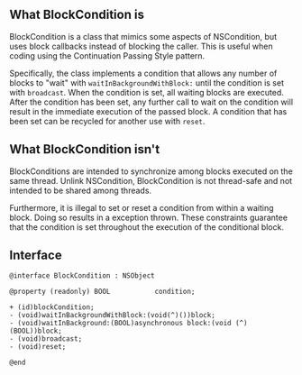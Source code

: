 ## What BlockCondition is

BlockCondition is a class that mimics some aspects of NSCondition, but uses block callbacks instead of blocking the caller. This is useful when coding using the Continuation Passing Style pattern.

Specifically, the class implements a condition that allows any number of blocks to "wait" with `waitInBackgroundWithBlock:` until the condition is set with `broadcast`. When the condition is set, all waiting blocks are executed. After the condition has been set, any further call to wait on the condition will result in the immediate execution of the passed block. A condition that has been set can be recycled for another use with `reset`.

## What BlockCondition isn't

BlockConditions are intended to synchronize among blocks executed on the same thread. Unlink NSCondition, BlockCondition is not thread-safe and not intended to be shared among threads.

Furthermore, it is illegal to set or reset a condition from within a waiting block. Doing so results in a exception thrown. These constraints guarantee that the condition is set throughout the execution of the conditional block.

## Interface

```
@interface BlockCondition : NSObject

@property (readonly) BOOL           condition;

+ (id)blockCondition;
- (void)waitInBackgroundWithBlock:(void(^)())block;
- (void)waitInBackground:(BOOL)asynchronous block:(void (^)(BOOL))block;
- (void)broadcast;
- (void)reset;

@end
```